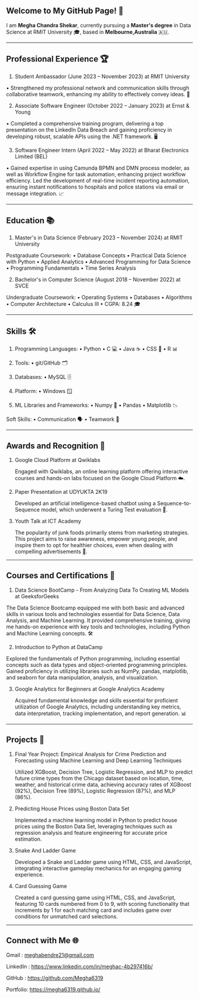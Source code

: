 ## Welcome to My GitHub Page! 👋

I am **Megha Chandra Shekar**, currently pursuing a **Master's degree** in Data Science at RMIT University 🎓, based in **Melbourne,Australia** 🇦🇺.
_________________________________________________________________________________________________________________________________________________________________________________

## Professional Experience 🏆

1. Student Ambassador (June 2023 – November 2023) at RMIT University
   
• Strengthened my professional network and communication skills through collaborative teamwork, enhancing my ability to effectively convey ideas. 🤝

2. Associate Software Engineer (October 2022 – January 2023) at Ernst & Young
   
• Completed a comprehensive training program, delivering a top presentation on the LinkedIn Data Breach and gaining proficiency in developing robust, scalable APIs using the .NET framework. 🖥️

3. Software Engineer Intern (April 2022 – May 2022) at Bharat Electronics Limited (BEL)
   
• Gained expertise in using Camunda BPMN and DMN process modeler, as well as Workflow Engine for task automation, enhancing project workflow efficiency. Led the development of real-time incident reporting automation, ensuring instant notifications to hospitals and police stations via email or message integration. 📈
_________________________________________________________________________________________________________________________________________________________________________________

## Education 📚

1. Master's in Data Science (February 2023 – November 2024) at RMIT University
   
Postgraduate Coursework:
• Database Concepts
• Practical Data Science with Python
• Applied Analytics
• Advanced Programming for Data Science
• Programming Fundamentals
• Time Series Analysis

2. Bachelor's in Computer Science (August 2018 – November 2022) at SVCE
   
Undergraduate Coursework:
• Operating Systems
• Databases
• Algorithms
• Computer Architecture
• Calculus III
• CGPA: 8.24 🎓
_________________________________________________________________________________________________________________________________________________________________________________

## Skills 🛠️

1. Programming Languages:
• Python 
• C 💻
• Java ☕
• CSS 🎨
• R 📊

2. Tools:
• git/GitHub 🗂️

3. Databases:
• MySQL 🗄️

4. Platform:
• Windows 🪟

5. ML Libraries and Frameworks:
• Numpy 🔢
• Pandas 
• Matplotlib 📉

Soft Skills:
• Communication 🗣️
• Teamwork 🤝

_________________________________________________________________________________________________________________________________________________________________________________

## Awards and Recognition 🏅

1. Google Cloud Platform at Qwiklabs
   
   Engaged with Qwiklabs, an online learning platform offering interactive courses and hands-on labs focused on the Google Cloud Platform ☁️.

2. Paper Presentation at UDYUKTA 2K19
 
   Developed an artificial intelligence-based chatbot using a Sequence-to-Sequence model, which underwent a Turing Test evaluation 🤖.
3. Youth Talk at ICT Academy
 
   The popularity of junk foods primarily stems from marketing strategies. This project aims to raise awareness, empower young people, and inspire them to opt for healthier
   choices, even when dealing with compelling advertisements 🌱.
________________________________________________________________________________________________________________________________________________________________________________

## Courses and Certifications 📜

1. Data Science BootCamp - From Analyzing Data To Creating ML Models at GeeksforGeeks
   
  The Data Science Bootcamp equipped me with both basic and advanced skills in various tools and technologies essential for Data Science, Data Analysis, and Machine Learning. 
  It provided comprehensive training, giving me hands-on experience with key tools and technologies, including Python and Machine Learning concepts. 🛠️

2. Introduction to Python at DataCamp

  Explored the fundamentals of Python programming, including essential concepts such as data types and object-oriented programming principles. Gained proficiency in utilizing 
  libraries such as NumPy, pandas, matplotlib, and seaborn for data manipulation, analysis, and visualization. 

3. Google Analytics for Beginners at Google Analytics Academy

   Acquired fundamental knowledge and skills essential for proficient utilization of Google Analytics, including understanding key metrics, data interpretation, tracking 
   implementation, and report generation. 📊

_________________________________________________________________________________________________________________________________________________________________________________

## Projects 🚀

1. Final Year Project: Empirical Analysis for Crime Prediction and Forecasting using Machine Learning and Deep Learning Techniques
   
   Utilized XGBoost, Decision Tree, Logistic Regression, and MLP to predict future crime types from the Chicago dataset based on location, time, weather, and historical crime
   data, achieving accuracy rates of XGBoost (92%), Decision Tree (89%), Logistic Regression (87%), and MLP (86%).

2. Predicting House Prices using Boston Data Set
   
    Implemented a machine learning model in Python to predict house prices using the Boston Data Set, leveraging techniques such as regression analysis and feature
    engineering for accurate price estimation.

3. Snake And Ladder Game
   
   Developed a Snake and Ladder game using HTML, CSS, and JavaScript, integrating interactive gameplay mechanics for an engaging gaming experience.

4. Card Guessing Game

   Created a card guessing game using HTML, CSS, and JavaScript, featuring 10 cards numbered from 0 to 9, with scoring functionality that increments by 1 for each matching 
   card  and includes game over conditions for unmatched card selections.
_________________________________________________________________________________________________________________________________________________________________________________

## Connect with Me 🌐

Gmail : meghabendre21@gmail.com

LinkedIn : https://www.linkedin.com/in/meghac-4b297416b/

GitHub :  https://github.com/Megha6319

Portfolio: https://megha6319.github.io/




